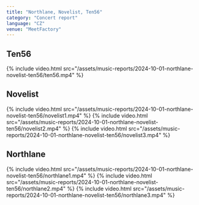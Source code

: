```yaml
---
title: "Northlane, Novelist, Ten56"
category: "Concert report"
language: "CZ"
venue: "MeetFactory"
---
```


## Ten56
{% include video.html src="/assets/music-reports/2024-10-01-northlane-novelist-ten56/ten56.mp4" %}

## Novelist
{% include video.html src="/assets/music-reports/2024-10-01-northlane-novelist-ten56/novelist1.mp4" %}
{% include video.html src="/assets/music-reports/2024-10-01-northlane-novelist-ten56/novelist2.mp4" %}
{% include video.html src="/assets/music-reports/2024-10-01-northlane-novelist-ten56/novelist3.mp4" %}

## Northlane
{% include video.html src="/assets/music-reports/2024-10-01-northlane-novelist-ten56/northlane1.mp4" %}
{% include video.html src="/assets/music-reports/2024-10-01-northlane-novelist-ten56/northlane2.mp4" %}
{% include video.html src="/assets/music-reports/2024-10-01-northlane-novelist-ten56/northlane3.mp4" %}

